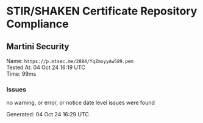 # STIR/SHAKEN Certificate Repository Compliance

## Martini Security

Name: `https://p.mtsec.me/2884/YqZmoyyAw589.pem`\
Tested At: 04 Oct 24 16:19 UTC\
Time: 99ms

### Issues

no warning, or error, or notice date level issues were found

Generated: 04 Oct 24 16:29 UTC